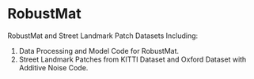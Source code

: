 # RobustMat
RobustMat and Street Landmark Patch Datasets 
Including:  
1. Data Processing and Model Code for RobustMat. 
2. Street Landmark Patches from KITTI Dataset and Oxford Dataset with Additive Noise Code.
